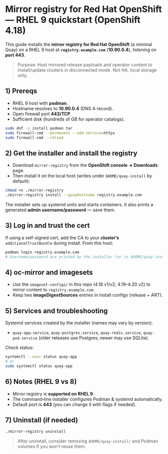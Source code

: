 # Mirror registry for Red Hat OpenShift — RHEL 9 quickstart (OpenShift 4.18)

This guide installs the **mirror registry for Red Hat OpenShift** (a minimal Quay) on a RHEL 9 host at **`registry.example.com`** (**10.90.0.4**), listening on **port 443**.

> Purpose: Host mirrored release payloads and operator content to install/update clusters in disconnected mode. Not HA, local storage only.

## 1) Prereqs

- RHEL 9 host with **podman**.
- Hostname resolves to **10.90.0.4** (DNS A record).
- Open firewall port **443/TCP**.
- Sufficient disk (hundreds of GB for operator catalogs).

```bash
sudo dnf -y install podman tar
sudo firewall-cmd --permanent --add-service=https
sudo firewall-cmd --reload
```

## 2) Get the installer and install the registry

- Download `mirror-registry` from the **OpenShift console → Downloads** page.
- Then install it on the local host (writes under `$HOME/quay-install` by default):

```bash
chmod +x ./mirror-registry
./mirror-registry install --quayHostname registry.example.com
```

The installer sets up systemd units and starts containers. It also prints a generated **admin username/password** — save them.

## 3) Log in and trust the cert

If using a self-signed cert, add the CA to your **cluster’s** `additionalTrustBundle` during install. From this host:

```bash
podman login registry.example.com
# Username/password are printed by the installer (or in $HOME/quay-install/auth/)
```

## 4) oc-mirror and imagesets

- Use the `imageset-configs/` in this repo (4.18 v1/v2; 4.19–4.20 v2) to mirror content to `registry.example.com`.
- Keep two **imageDigestSources** entries in install configs (release + ART).

## 5) Services and troubleshooting

Systemd services created by the installer (names may vary by version):
- `quay-app.service`, `quay-postgres.service`, `quay-redis.service`, `quay-pod.service` (older releases use Postgres; newer may use SQLite).

Check status:

```bash
systemctl --user status quay-app
# or
sudo systemctl status quay-app
```

## 6) Notes (RHEL 9 vs 8)

- Mirror registry is **supported on RHEL 9**.
- The command‑line installer configures Podman & systemd automatically.
- Default port is **443** (you can change it with flags if needed).

## 7) Uninstall (if needed)

```bash
./mirror-registry uninstall
```

> After uninstall, consider removing `$HOME/quay-install/` and Podman volumes if you won’t reuse them.
